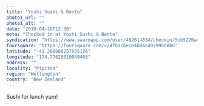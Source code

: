```yaml
---
title: "Yoshi Sushi & Bento"
photo1_url: ""
photo1_alt: ""
date: "2019-04-16T12:30"
meta: "Checked in at Yoshi Sushi & Bento"
syndication: "https://www.swarmapp.com/user/492614834/checkin/5cb5220ac66666002c9d1967"
foursquare: "https://foursquare.com/v/4fb1cbece4b04c40299bb8b6"
latitude: "-41.280080257855126"
longitude: "174.77620310049466"
address: ""
locality: "Pipitea"
region: "Wellington"
country: "New Zealand"
---
```

Sushi for lunch yum!

